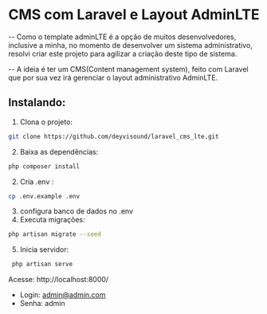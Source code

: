 # CMS com Laravel e Layout AdminLTE

-- Como o template adminLTE é a opção de muitos desenvolvedores, inclusive a minha, no momento de desenvolver um sistema administrativo, resolvi criar este projeto para agilizar a criação deste tipo de sistema. 

-- A ideia é ter um CMS(Content management system), feito com Laravel que por sua vez irá gerenciar o layout administrativo AdminLTE. 

## Instalando: 

1. Clona o projeto: 
```bash
git clone https://github.com/deyvisound/laravel_cms_lte.git
```
2. Baixa as dependências: 
```bash 
php composer install 
```
2. Cria .env :
```bash 
cp .env.example .env 
```
3. configura banco de dados no .env
4. Executa migrações: 
```bash 
php artisan migrate --seed 
```
5. Inicia servidor: 
```bash 
 php artisan serve
```

Acesse: http://localhost:8000/

- Login: admin@admin.com
- Senha: admin
